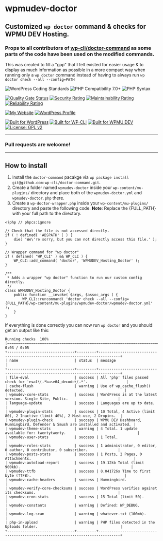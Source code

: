 # wpmudev-doctor

## Customized `wp doctor` command & checks for WPMU DEV Hosting.

### Props to all contributors of [wp-cli/doctor-command](https://github.com/wp-cli/doctor-command) as some parts of the code have been used on the modified commands.

This was created to fill a "gap" that I felt existed for easier usage & to display as much information as possible in a more compact way when running only a `wp doctor` command instead of having to always run `wp doctor check --all --config=PATH`

![WordPress Coding Standards](https://github.com/mrxkon/wpmudev-doctor/workflows/WordPress%20Coding%20Standards/badge.svg) ![PHP Compatibility 7.0+](https://github.com/mrxkon/wpmudev-doctor/workflows/PHP%20Compatibility%207.0+/badge.svg) ![PHP Syntax](https://github.com/mrxkon/wpmudev-doctor/workflows/PHP%20Syntax/badge.svg)

[![Quality Gate Status](https://sonarcloud.io/api/project_badges/measure?project=mrxkon_wpmudev-doctor&metric=alert_status)](https://sonarcloud.io/dashboard?id=mrxkon_wpmudev-doctor) [![Security Rating](https://sonarcloud.io/api/project_badges/measure?project=mrxkon_wpmudev-doctor&metric=security_rating)](https://sonarcloud.io/dashboard?id=mrxkon_wpmudev-doctor)
 [![Maintainability Rating](https://sonarcloud.io/api/project_badges/measure?project=mrxkon_wpmudev-doctor&metric=sqale_rating)](https://sonarcloud.io/dashboard?id=mrxkon_wpmudev-doctor) [![Reliability Rating](https://sonarcloud.io/api/project_badges/measure?project=mrxkon_wpmudev-doctor&metric=reliability_rating)](https://sonarcloud.io/dashboard?id=mrxkon_wpmudev-doctor)


[![My Website](https://img.shields.io/badge/My-Website-orange.svg)](https://xkon.gr)  [![WordPress Profile](https://img.shields.io/badge/WordPress-Profile-blue.svg)](https://profiles.wordpress.org/xkon)

[![Built for WordPress](https://img.shields.io/badge/built%20for-WordPress-blue)](https://wordpress.org) [![Built for WP-CLI](https://img.shields.io/badge/built%20for-WP--CLI-3d681d)](https://wp-cli.org/) [![Built for WPMU DEV](https://img.shields.io/badge/built%20for-WPMU%20DEV-blue)](https://premium.wpmudev.org/)
[![License: GPL v2](https://img.shields.io/badge/License-GPL%20v2+-red)](http://www.gnu.org/licenses/gpl-2.0.html)

---
### Pull requests are welcome!
---

## How to install

1. Install the `doctor-command` pacakge via `wp package install git@github.com:wp-cli/doctor-command.git`.
2. Create a folder named `wpmudev-doctor` inside your `wp-content/mu-plugins/` directory and place both of the `wpmudev-doctor.yml` and `wpmudev-doctor.php` there.
3. Create a `wp-doctor-wrapper.php` inside your `wp-content/mu-plugins/` directory and paste the following code. __Note__: Replace the {FULL_PATH} with your full path to the directory.

```
<?php // phpcs:ignore

// Check that the file is not accessed directly.
if ( ! defined( 'ABSPATH' ) ) {
	die( 'We\'re sorry, but you can not directly access this file.' );
}

// Wrapper command for "wp doctor"
if ( defined( 'WP_CLI' ) && WP_CLI ) {
	WP_CLI::add_command( 'doctor', 'WPMUDEV_Hosting_Doctor' );
}

/**
 * Adds a wrapper "wp doctor" function to run our custom config directly.
 */
class WPMUDEV_Hosting_Doctor {
	public function __invoke( $args, $assoc_args ) {
		WP_CLI::runcommand( 'doctor check --all --config={FULL_PATH}/wp-content/mu-plugins/wpmudev-doctor/wpmudev-doctor.yml' );
	}
}
```

If everything is done correctly you can now run `wp doctor` and you should get an output like this:

```
Running checks  100% [============================================================================================] 0:03 / 0:05
+-------------------------------+---------+--------------------------------------------------------------------------------+
| name                          | status  | message                                                                        |
+-------------------------------+---------+--------------------------------------------------------------------------------+
| file-eval                     | success | All 'php' files passed check for 'eval\(.*base64_decode\(.*'.                  |
| cache-flush                   | warning | Use of wp_cache_flush() detected.                                              |
| wpmudev-core-stats            | success | WordPress is at the latest version. Single Site, Public.                       |
| language-update               | success | Languages are up to date.                                                      |
| wpmudev-plugin-stats          | success | 10 Total, 4 Active (limit 80), 2 Inactive (limit 40%), 2 Must-use, 2 Dropins.  |
| wpmudev-plugin-check          | success | WPMU DEV Dashboard, Hummingbird, Defender & Smush are installed and activated. |
| wpmudev-theme-stats           | warning | 4 Total. 1 update available for: twentytwenty.                                 |
| wpmudev-user-stats            | success | 1 Total.                                                                       |
| wpmudev-roles-stats           | success | 1 administrator, 0 editor, 0 author, 0 contributor, 0 subscriber.              |
| wpmudev-posts-stats           | success | 1 Posts, 2 Pages, 0 Attachments.                                               |
| wpmudev-autoload-report       | success | 19.12kb Total (limit 900kb).                                                   |
| wpmudev-ttfb                  | success | 0.041726s Time to first byte (TTFB).                                           |
| wpmudev-cache-headers         | success | Hummingbird.                                                                   |
| wpmudev-verify-core-checksums | success | WordPress verifies against its checksums.                                      |
| wpmudev-cron-stats            | success | 15 Total (limit 50).                                                           |
| wpmudev-constants             | warning | Defined: WP_DEBUG.                                                             |
| wpmudev-log-scan              | warning | whatever.txt (100mb).                                                          |
| php-in-upload                 | warning | PHP files detected in the Uploads folder.                                      |
+-------------------------------+---------+--------------------------------------------------------------------------------+
```
